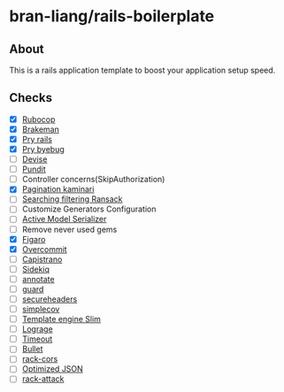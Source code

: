 # bran-liang/rails-boilerplate

## About
This is a rails application template to boost your application setup speed.

## Checks
- [x] [Rubocop](https://github.com/bbatsov/rubocop)
- [x] [Brakeman](https://github.com/presidentbeef/brakeman)
- [x] [Pry rails](https://github.com/rweng/pry-rails)
- [x] [Pry byebug](https://github.com/deivid-rodriguez/pry-byebug)
- [ ] [Devise](https://github.com/plataformatec/devise)
- [ ] [Pundit](https://github.com/elabs/pundit)
- [ ] Controller concerns(SkipAuthorization)
- [x] [Pagination kaminari](https://github.com/kaminari/kaminari)
- [ ] [Searching filtering Ransack](https://github.com/activerecord-hackery/ransack)
- [ ] Customize Generators Configuration
- [ ] [Active Model Serializer](https://github.com/rails-api/active_model_serializers)
- [ ] Remove never used gems
- [x] [Figaro](https://github.com/laserlemon/figaro)
- [x] [Overcommit](https://github.com/brigade/overcommit)
- [ ] [Capistrano](https://github.com/capistrano/capistrano)
- [ ] [Sidekiq](http://sidekiq.org/)
- [ ] [annotate](https://github.com/ctran/annotate_models)
- [ ] [guard](https://github.com/guard/guard)
- [ ] [secureheaders](https://github.com/twitter/secureheaders)
- [ ] [simplecov](https://github.com/colszowka/simplecov)
- [ ] [Template engine Slim](https://github.com/slim-template/slim)
- [ ] [Lograge](https://github.com/roidrage/lograge)
- [ ] [Timeout](https://github.com/heroku/rack-timeout)
- [ ] [Bullet](https://github.com/flyerhzm/bullet)
- [ ] [rack-cors](https://github.com/cyu/rack-cors)
- [ ] [Optimized JSON](https://github.com/ohler55/oj)
- [ ] [rack-attack](https://github.com/kickstarter/rack-attack)
